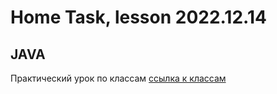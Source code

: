 # Home Task, lesson 2022.12.14
## JAVA

Практический урок по классам
[ссылка к классам](src/main/java/org/example/)

